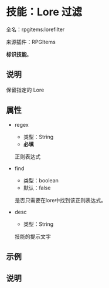 # 技能：Lore 过滤

<!-- 本文件是通过游戏内 `/rpgitem gen-wiki` 命令生成的。 -->
<!-- 请只在对应的 "beginCustomXXXX" 与 "endCustomXXXX" 间编辑。  -->
<!-- 如果您想修改技能或其属性的描述， -->
<!-- 请修改 "resources/lang/zh_CN.yml" 中对应的项。 -->

全名：rpgitems:lorefilter

来源插件：RPGItems

**标识技能**。

<!-- beginCustomHeader -->
<!-- endCustomHeader -->

## 说明

保留指定的 Lore
<!-- beginCustomDescription -->
<!-- endCustomDescription -->

## 属性

* regex

  * 类型：String
  * **必填**

  正则表达式

* find

  * 类型：boolean
  * 默认：false

  是否只需要在lore中找到该正则表达式。

* desc

  * 类型：String

  技能的提示文字

<!-- beginCustomProperties -->
<!-- endCustomProperties -->

## 示例

<!-- beginCustomExample -->
<!-- endCustomExample -->

## 说明

<!-- beginCustomNote -->
<!-- endCustomNote -->